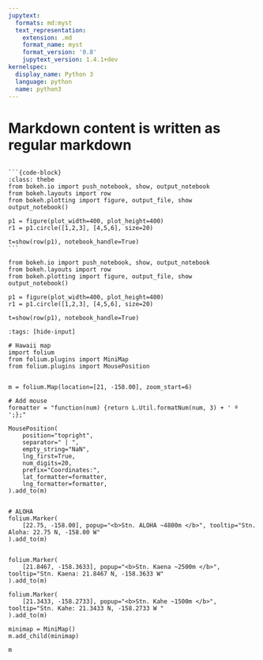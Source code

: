 ```yaml
---
jupytext:
  formats: md:myst
  text_representation:
    extension: .md
    format_name: myst
    format_version: '0.8'
    jupytext_version: 1.4.1+dev
kernelspec:
  display_name: Python 3
  language: python
  name: python3
---
```


# Markdown content is written as regular markdown


```{thebe-button} 
```

````{container} thebe
```{code-block}
:class: thebe 
from bokeh.io import push_notebook, show, output_notebook
from bokeh.layouts import row
from bokeh.plotting import figure, output_file, show
output_notebook()

p1 = figure(plot_width=400, plot_height=400)
r1 = p1.circle([1,2,3], [4,5,6], size=20)

t=show(row(p1), notebook_handle=True)    
```
````



```{code-cell} ipython3
from bokeh.io import push_notebook, show, output_notebook
from bokeh.layouts import row
from bokeh.plotting import figure, output_file, show
output_notebook()

p1 = figure(plot_width=400, plot_height=400)
r1 = p1.circle([1,2,3], [4,5,6], size=20)

t=show(row(p1), notebook_handle=True)

```

```{code-cell} ipython3
:tags: [hide-input]

# Hawaii map
import folium
from folium.plugins import MiniMap
from folium.plugins import MousePosition


m = folium.Map(location=[21, -158.00], zoom_start=6)

# Add mouse
formatter = "function(num) {return L.Util.formatNum(num, 3) + ' º ';};"

MousePosition(
    position="topright",
    separator=" | ",
    empty_string="NaN",
    lng_first=True,
    num_digits=20,
    prefix="Coordinates:",
    lat_formatter=formatter,
    lng_formatter=formatter,
).add_to(m)


# ALOHA
folium.Marker(
    [22.75, -158.00], popup="<b>Stn. ALOHA ~4800m </b>", tooltip="Stn. Aloha: 22.75 N, -158.00 W"
).add_to(m)


folium.Marker(
    [21.8467, -158.3633], popup="<b>Stn. Kaena ~2500m </b>", tooltip="Stn. Kaena: 21.8467 N, -158.3633 W"
).add_to(m)

folium.Marker(
    [21.3433, -158.2733], popup="<b>Stn. Kahe ~1500m </b>", tooltip="Stn. Kahe: 21.3433 N, -158.2733 W "
).add_to(m)

minimap = MiniMap()
m.add_child(minimap)

m
```

